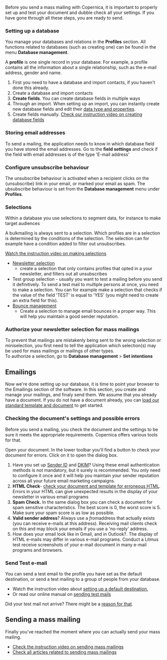 Before you send a mass mailing with Copernica, it is important to
properly set up and test your document and dubble check all your
settings. If you have gone through all these steps, you are ready to
send.

### Setting up a database

You manage your databases and relations in the **Profiles** section. All
functions related to databases (such as creating one) can be found in
the menu **Database management**.

A **profile** is one single record in your database. For example, a
profile contains all the information about a single relationship, such
as the e-mail address, gender and name.

1.  First you need to have a database and import contacts, if you
    haven't done this already.
2.  [](https://www.copernica.com/en/support/setting-up-your-database-and-import-your-contacts)Create
    a database and import contacts
3.  **Create fields**. You can create database fields in multiple ways
4.  Through an import. When setting up an import, you can instantly
    create new database fields and edit their [data type and
    properties](https://www.copernica.com/en/support/database-and-collection-field-types).
5.  Create fields manually. [Check our instruction video on creating
    database
    fields](https://www.copernica.com/en/support/video-tutorials/profiles-adding-database-fields)

### Storing email addresses

To send a mailing, the application needs to know in which database field
you have stored the email addresses. Go to the **field settings** and
check if the field with email addresses is of the type 'E-mail address'

### Configure unsubscribe behaviour

The unsubscribe behaviour is activated when a recipient clicks on the
{unsubscribe} link in your email, or marked your email as spam. The
ubsubscribe behaviour is set from the **Database management** menu under
**Profiles**.

### Selections

Within a database you use selections to segment data, for instance to
make target audiences

A bulkmailing is always sent to a selection. Which profiles are in a
selection is determined by the conditions of the selection. The
selection can for example have a condition added to filter out
unsubscribes.

[Watch the instruction video on making
selections](https://www.copernica.com/en/support/video-tutorials/profiles-selections)

-   [Newsletter
    selection](https://www.copernica.com/en/support/create-a-mailing-list)
    - create a selection that only contains profiles that opted in a
    your newsletter, and filters out all unsubscribes
-   Test group selection - usually you want to test a mailing before you
    send it definitively. To send a test mail to multiple persons at
    once, you need to make a selection. You can for example make a
    selection that checks if the value of the field 'TEST' is equal to
    'YES' (you might need to create an extra field for this).
-   [Bounce
    management](https://www.copernica.com/en/support/automatically-process-bounces)
    - Create a selection to manage email bounces in a proper way. This
    will help you maintain a good sender reputation.

### Authorize your newsletter selection for mass mailings

To prevent that mailings are mistakenly being sent to the wrong
selection or miniselection, you first need to tell the application which
selection(s) may be used for mass mailings or mailings of other types. \
 To authorize a selection, go to **Database management** \> **Set
intentions**

Emailings
---------

Now we're done setting up our database, it is time to point your browser
to the Emailings section of the software. In this section, you create
and manage your mailings, and finaly send them. We assume that you
already have a document. If you do not have a document already, you can
[load our standard template and
document](https://www.copernica.com/en/support/video-tutorials/emailings-setting-a-test-destination)
to get started.

### Checking the document's settings and possible errors

Before you send a mailing, you check the document and the settings to be
sure it meets the appropriate requirements. Copernica offers various
tools for that.

Open your document. In the lower toolbar you'll find a button to check
your document for errors. Click on it to open the dialog box.

1.  Have you set up [Sender
    ID](https://www.copernica.com/en/support/setup-sender-id) and
    [DKIM](https://www.copernica.com/en/support/signing-your-emails-with-dkim)?
    Using these email authentication methods is not mandatory, but it
    surely is recommended. You only need to configure it once and it
    will help you maintain your sender reputation across all your future
    email marketing campaigns.
2.  **HTML Check**- [check your document and template for erroneous
    HTML](https://www.copernica.com/en/support/reducing-html-errors).
    Errors in your HTML can give unexpected results in the display of
    your newsletter in various email programs
3.  **Spam Check.** In the same dialog box you can check a document for
    spam sensitive characteristics. The best score is 0, the worst score
    is 5. Make sure your spam score is as low as possible.
4.  **Valid sender address**? Always use a *from*address that actually
    exists (you can receive e-mails at this address). Receiving mail
    clients check on this and may block your emails if you use a
    'no-reply' address.
5.  How does your email look like in Gmail, and in Outlook?. The display
    of HTML e-mails may differ in various e-mail programs. Conduct a
    Litmus test receive screenshots of your e-mail document in many
    e-mail programs and browsers.

### Send Test e-mail

You can send a test email to the profile you have set as the default
destination, or send a test mailing to a group of people from your
database.

-   Watch the instruction video about [setting up a default
    destination.](https://www.copernica.com/en/ondersteuning/videos/e-mailings-standaardbestemming)
-   Or read our online manual on [sending test
    mails](https://www.copernica.com/en/support/video-tutorials/emailings-sending-a-test-mail)

Did your test mail not arrive? There might be a [reason for
that](https://www.copernica.com/en/support/did-your-test-mail-not-arrive).

Sending a mass mailing
----------------------

Finally you've reached the moment where you can actually send your mass
mailing.

-   [Check the instruction video on sending mass
    mailings](https://www.copernica.com/en/support/video-tutorials/emailings-sending-an-emailing)
-   [Check all articles related to sending mass
    mailings](https://www.copernica.com/en/blog/sending-mailings)

